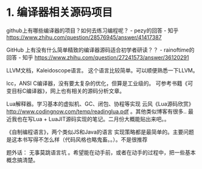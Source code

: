 






# 1. 编译器相关源码项目










github上有哪些编译器的项目？如何去练习编程呢？ - pezy的回答 - 知乎
https://www.zhihu.com/question/28576945/answer/41417387




GitHub 上有没有什么简单精致的编译器源码适合初学者研读？？ - rainoftime的回答 - 知乎
https://www.zhihu.com/question/27241573/answer/36120291














LLVM文档，Kaleidoscope语言。
这个语言比较简单。可以顺便熟悉一下LLVM。

lcc，ANSI C编译器，没有要太复杂的优化，但算是工业级的。
可参考书籍《可变目标C编译器》，网上也有相关的源码分析文章。

Lua解释器。学习基本的虚拟机、GC、闭包、协程等实现
云风《Lua源码欣赏》http://www.codingnow.com/temp/readinglua.pdf 。其他类似博客有很多..
最近我也在写Lua + LuaJIT源码实现的笔记。二月份大概能贴出来吧。。

《自制编程语言》，两个类似JS和Java的语言
实现策略都是最简单的。主要问题是这本书写得不怎么样（代码风格也略鬼畜。。）。不是很推荐

题外话：
无事莫跳语言坑 。希望能在动手前，或者在动手的过程中，把一些基本概念搞清楚。











